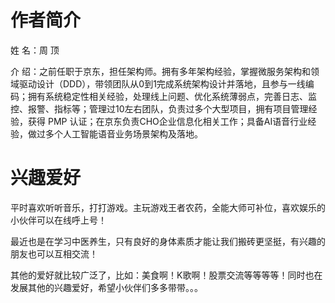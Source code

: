 # 作者简介
姓 名：周 顶

介 绍：之前任职于京东，担任架构师。拥有多年架构经验，掌握微服务架构和领域驱动设计（DDD），带领团队从0到1完成系统架构设计并落地，且参与一线编码；拥有系统稳定性相关经验，处理线上问题、优化系统薄弱点，完善日志、监控、报警、指标等；管理过10左右团队，负责过多个大型项目，拥有项目管理经验，获得 PMP 认证；在京东负责CHO企业信息化相关工作；具备AI语音行业经验，做过多个人工智能语音业务场景架构及落地。

# 兴趣爱好

平时喜欢听听音乐，打打游戏。主玩游戏王者农药，全能大师可补位，喜欢娱乐的小伙伴可以在线呼上号！

最近也是在学习中医养生，只有良好的身体素质才能让我们搬砖更坚挺，有兴趣的朋友也可以互相交流！

其他的爱好就比较广泛了，比如：美食啊！K歌啊！股票交流等等等等！同时也在发展其他的兴趣爱好，希望小伙伴们多多带带。。。